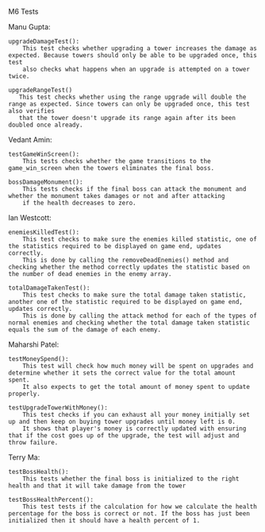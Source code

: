 M6 Tests

Manu Gupta:

    upgradeDamageTest():
        This test checks whether upgrading a tower increases the damage as expected. Because towers should only be able to be upgraded once, this test
        also checks what happens when an upgrade is attempted on a tower twice.

    upgradeRangeTest()
       This test checks whether using the range upgrade will double the range as expected. Since towers can only be upgraded once, this test also verifies
       that the tower doesn't upgrade its range again after its been doubled once already.

Vedant Amin:

    testGameWinScreen():
        This tests checks whether the game transitions to the game_win_screen when the towers eliminates the final boss.

    bossDamageMonument():
        This tests checks if the final boss can attack the monument and whether the monument takes damages or not and after attacking
        if the health decreases to zero.

Ian Westcott:

    enemiesKilledTest():
        This test checks to make sure the enemies killed statistic, one of the statistics required to be displayed on game end, updates correctly.
        This is done by calling the removeDeadEnemies() method and checking whether the method correctly updates the statistic based on the number of dead enemies in the enemy array.

    totalDamageTakenTest():
        This test checks to make sure the total damage taken statistic, another one of the statistic required to be displayed on game end, updates correctly.
        This is done by calling the attack method for each of the types of normal enemies and checking whether the total damage taken statistic equals the sum of the damage of each enemy.

Maharshi Patel:

    testMoneySpend():
        This test will check how much money will be spent on upgrades and determine whether it sets the correct value for the total amount spent.
        It also expects to get the total amount of money spent to update properly.

    testUpgradeTowerWithMoney():
        This test checks if you can exhaust all your money initially set up and then keep on buying tower upgrades until money left is 0.
        It shows that player's money is correctly updated with ensuring that if the cost goes up of the upgrade, the test will adjust and throw failure.

Terry Ma:

    testBossHealth():
        This tests whether the final boss is initialized to the right health and that it will take damage from the tower

    testBossHealthPercent():
        This test tests if the calculation for how we calculate the health percentage for the boss is correct or not. If the boss has just been initialized then it should have a health percent of 1.